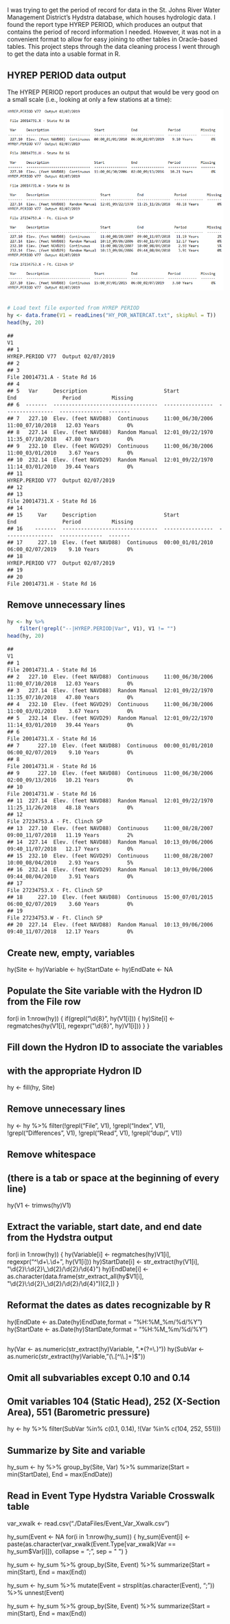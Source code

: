 
I was trying to get the period of record for data in the St. Johns River
Water Management District’s Hydstra database, which houses hydrologic
data. I found the report type HYREP PERIOD, which produces an output
that contains the period of record information I needed. However, it was
not in a convenient format to allow for easy joining to other tables in
Oracle-based tables. This project steps through the data cleaning
process I went through to get the data into a usable format in R.

## HYREP PERIOD data output

The HYREP PERIOD report produces an output that would be very good on a
small scale (i.e., looking at only a few stations at a time):

![](images/HYREP_PERIOD_output.png)

## 

``` r
# Load text file exported from HYREP PERIOD
hy <- data.frame(V1 = readLines("HY_POR_WATERCAT.txt", skipNul = T))
head(hy, 20)
```

    ##                                                                                                          V1
    ## 1                                                                       HYREP.PERIOD V77  Output 02/07/2019
    ## 2                                                                                                          
    ## 3                                                                             File 20014731.A - State Rd 16
    ## 4                                                                                                          
    ## 5   Var     Description                         Start             End               Period          Missing
    ## 6  -------  ----------------------------------  ----------------  ----------------  --------------  -------
    ## 7   227.10  Elev. (feet NAVD88)  Continuous     11:00_06/30/2006  11:00_07/10/2018   12.03 Years         0%
    ## 8   227.14  Elev. (feet NAVD88)  Random Manual  12:01_09/22/1970  11:35_07/10/2018   47.80 Years         0%
    ## 9   232.10  Elev. (feet NGVD29)  Continuous     11:00_06/30/2006  11:00_03/01/2010    3.67 Years         0%
    ## 10  232.14  Elev. (feet NGVD29)  Random Manual  12:01_09/22/1970  11:14_03/01/2010   39.44 Years         0%
    ## 11                                                                      HYREP.PERIOD V77  Output 02/07/2019
    ## 12                                                                                                         
    ## 13                                                                            File 20014731.X - State Rd 16
    ## 14                                                                                                         
    ## 15     Var     Description                      Start             End               Period          Missing
    ## 16    -------  -------------------------------  ----------------  ----------------  --------------  -------
    ## 17     227.10  Elev. (feet NAVD88)  Continuous  00:00_01/01/2010  06:00_02/07/2019    9.10 Years         0%
    ## 18                                                                      HYREP.PERIOD V77  Output 02/07/2019
    ## 19                                                                                                         
    ## 20                                                                            File 20014731.H - State Rd 16

## Remove unnecessary lines

``` r
hy <- hy %>% 
    filter(!grepl("--|HYREP.PERIOD|Var", V1), V1 != "")
head(hy, 20)
```

    ##                                                                                                          V1
    ## 1                                                                             File 20014731.A - State Rd 16
    ## 2   227.10  Elev. (feet NAVD88)  Continuous     11:00_06/30/2006  11:00_07/10/2018   12.03 Years         0%
    ## 3   227.14  Elev. (feet NAVD88)  Random Manual  12:01_09/22/1970  11:35_07/10/2018   47.80 Years         0%
    ## 4   232.10  Elev. (feet NGVD29)  Continuous     11:00_06/30/2006  11:00_03/01/2010    3.67 Years         0%
    ## 5   232.14  Elev. (feet NGVD29)  Random Manual  12:01_09/22/1970  11:14_03/01/2010   39.44 Years         0%
    ## 6                                                                             File 20014731.X - State Rd 16
    ## 7      227.10  Elev. (feet NAVD88)  Continuous  00:00_01/01/2010  06:00_02/07/2019    9.10 Years         0%
    ## 8                                                                             File 20014731.H - State Rd 16
    ## 9      227.10  Elev. (feet NAVD88)  Continuous  11:00_06/30/2006  02:00_09/13/2016   10.21 Years         0%
    ## 10                                                                            File 20014731.W - State Rd 16
    ## 11  227.14  Elev. (feet NAVD88)  Random Manual  12:01_09/22/1970  11:25_11/26/2018   48.18 Years         0%
    ## 12                                                                          File 27234753.A - Ft. Clinch SP
    ## 13  227.10  Elev. (feet NAVD88)  Continuous     11:00_08/28/2007  09:00_11/07/2018   11.19 Years         2%
    ## 14  227.14  Elev. (feet NAVD88)  Random Manual  10:13_09/06/2006  09:40_11/07/2018   12.17 Years         0%
    ## 15  232.10  Elev. (feet NGVD29)  Continuous     11:00_08/28/2007  10:00_08/04/2010    2.93 Years         5%
    ## 16  232.14  Elev. (feet NGVD29)  Random Manual  10:13_09/06/2006  09:44_08/04/2010    3.91 Years         0%
    ## 17                                                                          File 27234753.X - Ft. Clinch SP
    ## 18     227.10  Elev. (feet NAVD88)  Continuous  15:00_07/01/2015  06:00_02/07/2019    3.60 Years         0%
    ## 19                                                                          File 27234753.W - Ft. Clinch SP
    ## 20  227.14  Elev. (feet NAVD88)  Random Manual  10:13_09/06/2006  09:40_11/07/2018   12.17 Years         0%

## Create new, empty, variables

hy\(Site <- hy\)Variable \<- hy\(StartDate <- hy\)EndDate \<- NA

## Populate the Site variable with the Hydron ID from the File row

for(i in 1:nrow(hy)) { if(grepl(“\\d{8}”, hy\(V1[i])) {  hy\)Site\[i\]
\<- regmatches(hy\(V1[i],  regexpr("\\d{8}", hy\)V1\[i\])) } }

## Fill down the Hydron ID to associate the variables

## with the appropriate Hydron ID

hy \<- fill(hy, Site)

## Remove unnecessary lines

hy \<- hy %\>% filter(\!grepl(“File”, V1), \!grepl(“Index”, V1),
\!grepl(“Differences”, V1), \!grepl(“Read”, V1), \!grepl(“dup/”, V1))

## Remove whitespace

## (there is a tab or space at the beginning of every line)

hy\(V1 <- trimws(hy\)V1)

## Extract the variable, start date, and end date from the Hydstra output

for(i in 1:nrow(hy)) { hy\(Variable[i] <- regmatches(hy\)V1\[i\],
regexpr(“^\\d+\\.\\d+”, hy\(V1[i]))  hy\)StartDate\[i\] \<-
str\_extract(hy\(V1[i], "\\d{2}\\:\\d{2}\\_\\d{2}/\\d{2}/\\d{4}")  hy\)EndDate\[i\]
\<- as.character(data.frame(str\_extract\_all(hy$V1\[i\],
"\\d{2}\\:\\d{2}\\\_\\d{2}/\\d{2}/\\d{4}"))\[2,\]) }

## Reformat the dates as dates recognizable by R

hy\(EndDate <- as.Date(hy\)EndDate,format = “%H:%M\_%m/%d/%Y”)
hy\(StartDate <- as.Date(hy\)StartDate,format = “%H:%M\_%m/%d/%Y”)

## 

hy\(Var <- as.numeric(str_extract(hy\)Variable, ".\*(?=\\.)“))
hy\(SubVar <- as.numeric(str_extract(hy\)Variable,”(\\.\[^\\\\.\]+)$"))

## Omit all subvariables except 0.10 and 0.14

## Omit variables 104 (Static Head), 252 (X-Section Area), 551 (Barometric pressure)

hy \<- hy %\>% filter(SubVar %in% c(0.1, 0.14), \!(Var %in% c(104, 252,
551)))

## Summarize by Site and variable

hy\_sum \<- hy %\>% group\_by(Site, Var) %\>% summarize(Start =
min(StartDate), End = max(EndDate))

## Read in Event Type Hydstra Variable Crosswalk table

var\_xwalk \<- read.csv(“./DataFiles/Event\_Var\_Xwalk.csv”)

hy\_sum\(Event <- NA for(i in 1:nrow(hy_sum)) {  hy_sum\)Event\[i\] \<-
paste(as.character(var\_xwalk\(Event.Type[var_xwalk\)Var ==
hy\_sum$Var\[i\]\]), collapse = “;”, sep = " ") }

hy\_sum \<- hy\_sum %\>% group\_by(Site, Event) %\>% summarize(Start =
min(Start), End = max(End))

hy\_sum \<- hy\_sum %\>% mutate(Event = strsplit(as.character(Event),
“;”)) %\>% unnest(Event)

hy\_sum \<- hy\_sum %\>% group\_by(Site, Event) %\>% summarize(Start =
min(Start), End = max(End))
